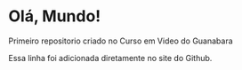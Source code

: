 # Olá,  Mundo!
 Primeiro repositorio criado no Curso em Video do Guanabara
 
 Essa linha foi adicionada diretamente no site do Github.
